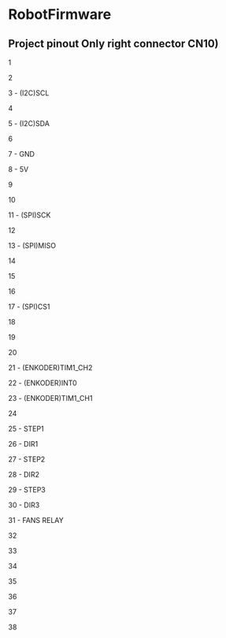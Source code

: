 
# RobotFirmware
## Project pinout Only right connector CN10)
1 

2 

3 - (I2C)SCL

4

5 - (I2C)SDA

6

7 - GND

8 - 5V

9

10

11 - (SPI)SCK

12

13 - (SPI)MISO

14

15 

16

17 - (SPI)CS1

18

19

20

21 - (ENKODER)TIM1_CH2

22 - (ENKODER)INT0

23 - (ENKODER)TIM1_CH1

24

25 - STEP1

26 - DIR1

27 - STEP2

28 - DIR2

29 - STEP3

30 - DIR3

31 - FANS RELAY

32

33

34

35

36

37

38




